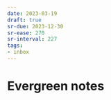 ```yaml
---
date: 2023-03-19
draft: true
sr-due: 2023-12-30
sr-ease: 270
sr-interval: 227
tags:
- inbox
---
```


# Evergreen notes